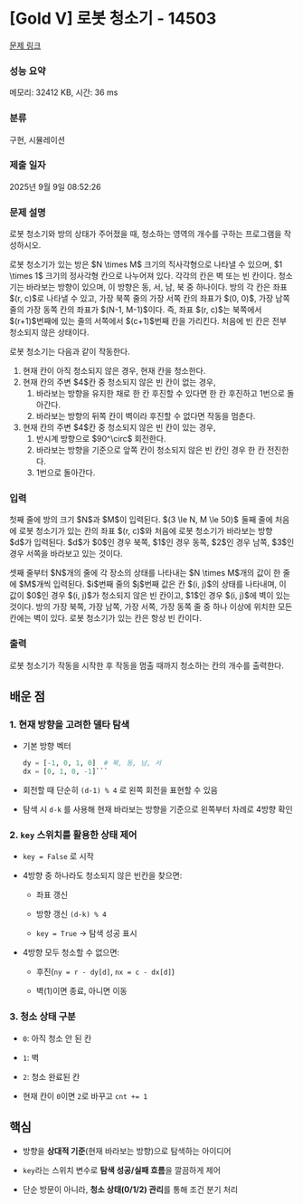 # [Gold V] 로봇 청소기 - 14503

[문제 링크](https://www.acmicpc.net/problem/14503) 

### 성능 요약

메모리: 32412 KB, 시간: 36 ms

### 분류

구현, 시뮬레이션

### 제출 일자

2025년 9월 9일 08:52:26

### 문제 설명

<p>로봇 청소기와 방의 상태가 주어졌을 때, 청소하는 영역의 개수를 구하는 프로그램을 작성하시오.</p>

<p>로봇 청소기가 있는 방은 $N \times M$ 크기의 직사각형으로 나타낼 수 있으며, $1 \times 1$ 크기의 정사각형 칸으로 나누어져 있다. 각각의 칸은 벽 또는 빈 칸이다. 청소기는 바라보는 방향이 있으며, 이 방향은 동, 서, 남, 북 중 하나이다. 방의 각 칸은 좌표 $(r, c)$로 나타낼 수 있고, 가장 북쪽 줄의 가장 서쪽 칸의 좌표가 $(0, 0)$, 가장 남쪽 줄의 가장 동쪽 칸의 좌표가 $(N-1, M-1)$이다. 즉, 좌표 $(r, c)$는 북쪽에서 $(r+1)$번째에 있는 줄의 서쪽에서 $(c+1)$번째 칸을 가리킨다. 처음에 빈 칸은 전부 청소되지 않은 상태이다.</p>

<p>로봇 청소기는 다음과 같이 작동한다.</p>

<ol>
    <li>현재 칸이 아직 청소되지 않은 경우, 현재 칸을 청소한다.</li>
    <li>현재 칸의 주변 $4$칸 중 청소되지 않은 빈 칸이 없는 경우,
    <ol>
        <li>바라보는 방향을 유지한 채로 한 칸 후진할 수 있다면 한 칸 후진하고 1번으로 돌아간다.</li>
        <li>바라보는 방향의 뒤쪽 칸이 벽이라 후진할 수 없다면 작동을 멈춘다.</li>
    </ol>
    </li>
    <li>현재 칸의 주변 $4$칸 중 청소되지 않은 빈 칸이 있는 경우,
    <ol>
        <li>반시계 방향으로 $90^\circ$ 회전한다.</li>
        <li>바라보는 방향을 기준으로 앞쪽 칸이 청소되지 않은 빈 칸인 경우 한 칸 전진한다.</li>
        <li>1번으로 돌아간다.</li>
    </ol>
    </li>
</ol>

### 입력

<p>첫째 줄에 방의 크기 $N$과 $M$이 입력된다. $(3 \le N, M \le 50)$  둘째 줄에 처음에 로봇 청소기가 있는 칸의 좌표 $(r, c)$와 처음에 로봇 청소기가 바라보는 방향 $d$가 입력된다. $d$가 $0$인 경우 북쪽, $1$인 경우 동쪽, $2$인 경우 남쪽, $3$인 경우 서쪽을 바라보고 있는 것이다.</p>

<p>셋째 줄부터 $N$개의 줄에 각 장소의 상태를 나타내는 $N \times M$개의 값이 한 줄에 $M$개씩 입력된다. $i$번째 줄의 $j$번째 값은 칸 $(i, j)$의 상태를 나타내며, 이 값이 $0$인 경우 $(i, j)$가 청소되지 않은 빈 칸이고, $1$인 경우 $(i, j)$에 벽이 있는 것이다. 방의 가장 북쪽, 가장 남쪽, 가장 서쪽, 가장 동쪽 줄 중 하나 이상에 위치한 모든 칸에는 벽이 있다. 로봇 청소기가 있는 칸은 항상 빈 칸이다.</p>

### 출력

<p>로봇 청소기가 작동을 시작한 후 작동을 멈출 때까지 청소하는 칸의 개수를 출력한다.</p>

## 

## 배운 점

### 1. 현재 방향을 고려한 델타 탐색

- 기본 방향 벡터  
  ```python
  dy = [-1, 0, 1, 0]  # 북, 동, 남, 서
  dx = [0, 1, 0, -1]```

- 회전할 때 단순히 `(d-1) % 4` 로 왼쪽 회전을 표현할 수 있음

- 탐색 시 `d-k` 를 사용해 현재 바라보는 방향을 기준으로 왼쪽부터 차례로 4방향 확인



### 2. `key` 스위치를 활용한 상태 제어

- `key = False` 로 시작

- 4방향 중 하나라도 청소되지 않은 빈칸을 찾으면:
  
  - 좌표 갱신
  
  - 방향 갱신 `(d-k) % 4`
  
  - `key = True` → 탐색 성공 표시

- 4방향 모두 청소할 수 없으면:
  
  - 후진(`ny = r - dy[d]`, `nx = c - dx[d]`)
  
  - 벽(1)이면 종료, 아니면 이동
    
    

### 3. 청소 상태 구분

- `0`: 아직 청소 안 된 칸

- `1`: 벽

- `2`: 청소 완료된 칸

- 현재 칸이 `0`이면 `2`로 바꾸고 `cnt += 1`

## 

## 핵심

- 방향을 **상대적 기준**(현재 바라보는 방향)으로 탐색하는 아이디어

- `key`라는 스위치 변수로 **탐색 성공/실패 흐름**을 깔끔하게 제어

- 단순 방문이 아니라, **청소 상태(0/1/2) 관리**를 통해 조건 분기 처리

